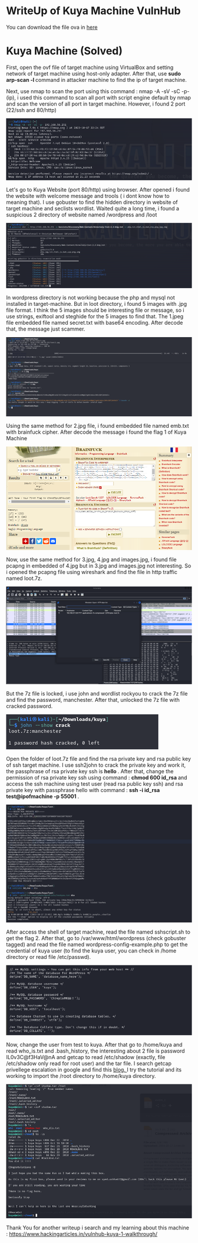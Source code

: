 # WriteUp of Kuya Machine VulnHub

You can download the file ova in <a href=https://www.vulnhub.com/entry/kuya-1,283/> here </a>

# Kuya Machine (Solved)

First, open the ovf file of target machine using VirtualBox and setting network of target machine using host-only adapter. After that, use <strong> sudo arp-scan -l </strong> command in attacker machine to find the ip of target machine.

Next, use nmap to scan the port using this command : nmap -A -sV -sC -p- (ip), i used this command to scan all port with script engine default by nmap and scan the version of all port in target machine. However, i found 2 port (22/ssh and 80/http)

<img src=images/nmap.png>

Let's go to Kuya Website (port 80/http) using browser. After opened i found the website with welcome message and trools ( i dont know how to meaning that). I use gobuster to find the hidden directory in website of target machine and seclists wordlist. Waited quite a long time, i found a suspicious 2 directory of website named /wordpress and /loot

<img src=images/gobuster.png>

In wordpress directory is not working because the php and mysql not installed in target-machine. But in loot directory, i found 5 images with .jpg file format. I think the 5 images should be interesting file or message, so i use strings, exiftool and steghide for the 5 images to find that. The 1.jpeg file embedded file named secret.txt with base64 encoding. After decode that, the message just scammer.

<img src=images/loot1-image.png>

Using the same method for 2.jpg file, i found embedded file named emb.txt with brainfuck cipher. After decode the message i found the flag 1 of Kuya Machine

<img src=images/brainfuck.png>

Now, use the same method for 3.jpg, 4.jpg and images.jpg, i found file pcapng in embedded of 4.jpg but in 3.jpg and images.jpg not interesting. So i opened the pcapng file using wireshark and find the file in http traffic named loot.7z.

<img src=images/wireshark.png>

But the 7z file is locked, i use john and wordlist rockyou to crack the 7z file and find the password, manchester. After that, unlocked the 7z file with cracked password.

<img src=images/john-7z.png>

Open the folder of loot.7z file and find the rsa private key and rsa public key of ssh target machine. I use ssh2john to crack the private key and work it, the passphrase of rsa private key ssh is <strong> hello </strong>. After that, change the permission of rsa private key ssh using command : <strong> chmod 600 id_rsa </strong> and access the ssh machine using test user (read rsa public key ssh) and rsa private key with passphrase hello with command : <strong> ssh -i id_rsa test@ipofmachine -p 55001 </strong> .

<img src=images/ssh-john.png>

After access the shell of target machine, read the file named sshscript.sh to get the flag 2. After that, go to /var/www/html/wordpress (check gobuster tagged) and read the file named wordpress-config-example.php to get the credential of kuya user (to find the kuya user, you can check in /home directory or read file /etc/passwd).

<img src=images/wordpress.png>

Now, change the user from test to kuya. After that go to /home/kuya and read who_is.txt and .bash_history, the interesting about 2 file is password IL0v3C@f3HaV@nA and getcap to read /etc/shadow (exactly, file /etc/shadow only read for root user) and the tar file. I search getcap privellege escalation in google and find this <a href=https://nxnjz.net/2018/08/an-interesting-privilege-escalation-vector-getcap/> blog. </a> I try the tutorial and its working to import the /root directory to /home/kuya directory.

<img src=images/root.png>

Thank You for another writeup i search and my learning about this machine : https://www.hackingarticles.in/vulnhub-kuya-1-walkthrough/
